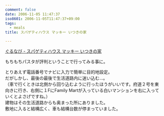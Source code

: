 ```yaml
---
comment: false
date: 2006-11-05 11:47:37
iso8601: 2006-11-05T11:47:37+09:00
tags:
  - meals
title: スパゲティハウス マッキー いつきの家

---
```


<div class="entry-body">
  <p><a title="ぐるなび - スパゲティハウス マッキー いつきの家" href="http://r.gnavi.co.jp/k512100/">ぐるなび - スパゲティハウス マッキー いつきの家</a></p>

  <p>もちもちパスタが評判ということで行ってみる事に。</p>

  <p>とりあえず電話番号でナビに入力で簡単に目的地設定。<br />
    だがしかし、最後の最後で生活道路内に迷い込む…。<br />
    （車で行くときは北側から回り込むように行ったほうがいいです。府道２号を東向きに行き、右側に１FにFamily Martが入っている白いマンションを右に入っていくとよさげですね。）<br />
    建物はその生活道路からも奥まった所にありました。<br />
    敷地に入ると結構広く、車も結構台数が停まっていました。</p>

  <script type="text/javascript" src="http://maps.google.com/maps?hl=ja&amp;file=api&amp;v=2&amp;key=ABQIAAAAQeU0HlFLVzUBN_O7g8guNRQIS39eiJ8SO_anhfU-PUsCcHeT5hS9chvyJvWFtuMnot8EsDowzy_FRQ" charset="utf-8"></script>
  <script type="text/javascript">
    <![CDATA[
    //<![CDATA[
    function attachOnLoad(func) {
      window.attachEvent ?
        window.attachEvent('onload', func) :
        window.addEventListener('load', func, false);
    }

    function attachBeforeUnload(func) {
      window.attachEvent ?
        window.attachEvent('onbeforeunload', func) :
        window.addEventListener('beforeunload', func, false);
    }

    function generateGMap(mapid, address, lat, lng, zoom, maptype) {
      if (GBrowserIsCompatible()) {
        var map = new GMap2(document.getElementById(mapid));
        map.addControl(new GSmallMapControl());
        map.addControl(new GMapTypeControl());
        var center = new GLatLng(lat, lng);
        if (typeof maptype == 'string') maptype = eval(maptype);
        map.setCenter(center, zoom, maptype);
        var marker = new GMarker(center, G_DEFAULT_ICON);
        map.addOverlay(marker);
        var html = '<div style="width:12em;font-size:small">' + address + '
    ]]>
  </script>
</div>

